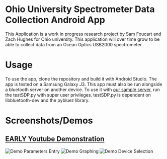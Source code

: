 # Ohio University Spectrometer Data Collection Android App
This Application is a work in progress research project by Sam Foucart and Zach Hughes for Ohio university. This application will over time grow to be able to collect data from an Ocean Optics USB2000 spectrometer. 

# Usage
To use the app, clone the repository and build it with Android Studio. The app is tested on a Samsung Galaxy J3. This app must also be run alongside a bluetooth server on another device. To use it with [our sample server](https://github.com/samfoucart/Spectrometer-Data-Collection), run the testSDP.py with super user privileges. testSDP.py is dependent on libbluetooth-dev and the pybluez library.

# Screenshots/Demos
## [EARLY Youtube Demonstration](https://www.youtube.com/watch?v=PTfK9BFuKY0)
![Demo Parameters Entry](https://drive.google.com/open?id=1DcnOOVq47JpCfwisdSo6X4mdH2YxqXfk)
![Demo Graphing](https://drive.google.com/open?id=1dmwvHeD-1LN7u4VRNMIo36eVYFVH-K5X)
![Demo Device Selection](https://drive.google.com/open?id=1V-ZOr8NpywkSIg3lfYxT3DbuGQYfL-2K)



